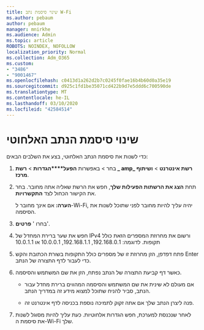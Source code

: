```yaml
---
title: שינוי סיסמת נתב W-Fi
ms.author: pebaum
author: pebaum
manager: mnirkhe
ms.audience: Admin
ms.topic: article
ROBOTS: NOINDEX, NOFOLLOW
localization_priority: Normal
ms.collection: Adm_O365
ms.custom:
- "3486"
- "9001467"
ms.openlocfilehash: c0413d1a262d2b7c0245f0fae16b4b60d0a35e19
ms.sourcegitcommit: d925c1fd1be35071cd422b9d7e5ddd6c700590de
ms.translationtype: MT
ms.contentlocale: he-IL
ms.lasthandoff: 03/10/2020
ms.locfileid: "42584514"
---
```

# <a name="change-your-wi-fi-router-password"></a>שינוי סיסמת הנתב האלחוטי

כדי לשנות את סיסמת הנתב האלחוטי, בצע את השלבים הבאים:

1. בחר > באפשרות **הפעל****הגדרות** > **רשת _ amp_ רשת אינטרנט** > **ושיתוף מרכז**.

2. תחת **הצג את הרשתות הפעילות שלך**, חפש את הרשת שאליה אתה מחובר. בחר את הקישור הכחול לצד **התקשרויות**.<br>

   **הערה:** אם אינך מחובר ל-Wi-Fi, יהיה עליך להיות מחובר לפני שתוכל לשנות את הסיסמה.

3. בחרו ' **פרטים**'.

4. חפש את שער ברירת המחדל של IPv4 ורשום את מחרוזת המספרים הזאת כולל תקופות. לדוגמה: 192.168.0.1, 192.168.1.1, 10.0.0.1 או 10.0.1.1

5. פתח דפדפן, הזן מחרוזת זו של מספרים כולל התקופות בשורת הכתובת והקש Enter כדי לעבור לדף התצורה של הנתב.

6. כאשר דף קביעת התצורה של הנתב נפתח, הזן את שם המשתמש והסיסמה.<br>
   - אם מעולם לא שינית את שם המשתמש והסיסמה המהווים ברירת מחדל עבור הנתב, סביר להניח שתוכל למצוא מידע זה במדריך הנתב.

   - פנה ליצרן הנתב שלך אם אתה זקוק לתמיכה נוספת בכניסה לדף אינטרנט זה.

7. לאחר שנכנסת למערכת, חפש הגדרות אלחוטיות. כעת עליך להיות מסוגל לשנות את סיסמת ה-Wi-Fi שלך.
